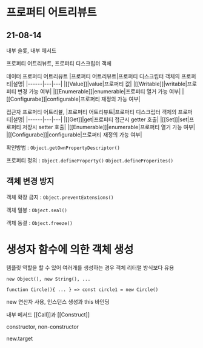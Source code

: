 
# 프로퍼티 어트리뷰트

## 21-08-14

내부 슬롯, 내부 메서드

프로퍼티 어트리뷰트, 프로퍼티 디스크립터 객체

데이터 프로퍼티 어트리뷰트
|프로퍼티 어트리뷰트|프로퍼티 디스크립터 객체의 프로퍼티|설명|
|------|---|---|
|[[Value]]|value|프로퍼티 값|
|[[Writable]]|writable|프로퍼티 변경 가능 여부|
|[[Enumerable]]|enumerable|프로퍼티 열거 가능 여부|
|[[Configurabe]]|configurable|프로퍼티 재정의 가능 여부|

접근자 프로퍼티 어트리븉,
|프로퍼티 어트리뷰트|프로퍼티 디스크립터 객체의 프로퍼티|설명|
|------|---|---|
|[[Get]]|get|프로퍼티 접근시 getter 호출|
|[[Set]]|set|프로퍼티 저장시 setter 호출|
|[[Enumerable]]|enumerable|프로퍼티 열거 가능 여부|
|[[Configurabe]]|configurable|프로퍼티 재정의 가능 여부|

확인방법 : `Object.getOwnPropertyDescriptor()`

프로퍼티 정의 : `Object.defineProperty()` `Object.defineProperites()`


## 객체 변경 방지

객체 확장 금지 : `Object.preventExtensions()`

객체 밀봉 : `Object.seal()`

객체 동결 : `Object.freeze()`


# 생성자 함수에 의한 객체 생성

템플릿 역할을 할 수 있어 여러개를 생성하는 경우 객체 리터럴 방식보다 유용  

`new Object(), new String(), ...`

`function Circle(){ ... } => const circle1 = new Circle()`

new 연산자 사용, 인스턴스 생성과 this 바인딩

내부 메서드 [[Call]]과 [[Construct]]

constructor, non-constructor

new.target
